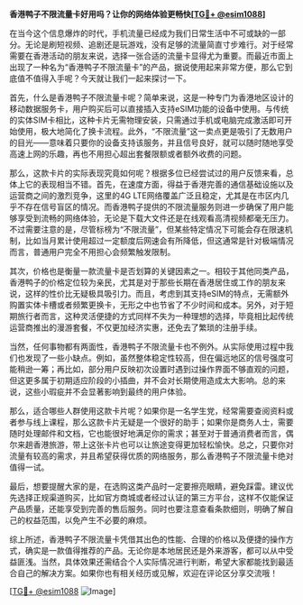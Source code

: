 **香港鸭子不限流量卡好用吗？让你的网络体验更畅快[[TG💪+ @esim1088](https://t.me/s/esim1088)]**

在当今这个信息爆炸的时代，手机流量已经成为我们日常生活中不可或缺的一部分。无论是刷短视频、追剧还是玩游戏，没有足够的流量简直寸步难行。对于经常需要在香港活动的朋友来说，选择一张合适的流量卡显得尤为重要。而最近市面上出现了一种名为“香港鸭子不限流量卡”的产品，据说使用起来非常方便，那么它到底值不值得入手呢？今天就让我们一起来探讨一下。

首先，什么是香港鸭子不限流量卡呢？简单来说，这是一种专门为香港地区设计的移动数据服务卡，用户购买后可以直接插入支持eSIM功能的设备中使用。与传统的实体SIM卡相比，这种卡片无需物理安装，只需通过手机或电脑完成激活即可开始使用，极大地简化了换卡流程。此外，“不限流量”这一卖点更是吸引了无数用户的目光——意味着只要你的设备支持该服务，并且信号良好，就可以随时随地享受高速上网的乐趣，再也不用担心超出套餐限额或者额外收费的问题。

那么，这款卡片的实际表现究竟如何呢？根据多位已经尝试过的用户反馈来看，总体上它的表现相当不错。首先，在速度方面，得益于香港完善的通信基础设施以及运营商之间的激烈竞争，这里的4G LTE网络覆盖广泛且稳定，尤其是在市区内几乎不存在信号盲区的情况。而香港鸭子提供的不限流量服务则进一步确保了用户能够享受到流畅的网络体验，无论是下载大文件还是在线观看高清视频都毫无压力。不过需要注意的是，尽管标榜为“不限流量”，但某些特定情况下可能会存在限速机制，比如当月累计使用超过一定额度后网速会有所降低，但这通常是针对极端情况而言，普通用户完全不用担心会频繁触发限制。

其次，价格也是衡量一款流量卡是否划算的关键因素之一。相较于其他同类产品，香港鸭子的价格定位较为亲民，尤其是对于那些长期在香港居住或工作的朋友来说，这样的性价比无疑极具吸引力。而且，考虑到其支持eSIM的特点，无需额外购置实体卡槽或者频繁更换卡，无形之中也节省了不少时间和成本。另外，对于短期旅行者而言，这种灵活便捷的方式同样不失为一种理想的选择，毕竟相比起传统运营商推出的漫游套餐，不仅更加经济实惠，还免去了繁琐的注册手续。

当然，任何事物都有两面性，香港鸭子不限流量卡也不例外。从实际使用过程中我们也发现了一些小缺点。例如，虽然整体稳定性较高，但在偏远地区的信号强度可能稍逊一筹；再比如，部分用户反映初次设置时遇到过操作界面不够直观的问题，但这更多属于初期适应阶段的小插曲，并不会对长期使用造成太大影响。总的来说，这些小瑕疵并不会显著影响到最终的用户体验。

那么，适合哪些人群使用这款卡片呢？如果你是一名学生党，经常需要查阅资料或者参与线上课程，那么这款卡片无疑是一个很好的助手；如果你是商务人士，需要随时处理邮件和文档，它也能很好地满足你的需求；甚至对于普通消费者而言，偶尔来趟香港旅游，带上这张卡片也可以让旅途变得更加轻松愉快。总之，只要你对流量有较高的需求，并且希望获得优质的网络服务，那么香港鸭子不限流量卡绝对值得一试。

最后，想要提醒大家的是，在选购这类产品时一定要擦亮眼睛，避免踩雷。建议优先选择正规渠道购买，比如官方商城或者经过认证的第三方平台，这样不仅能保证产品质量，还能享受到完善的售后服务。同时也要注意查看条款细则，明确了解自己的权益范围，以免产生不必要的麻烦。

综上所述，香港鸭子不限流量卡凭借其出色的性能、合理的价格以及便捷的操作方式，确实是一款值得推荐的产品。无论你是本地居民还是外来游客，都可以从中受益匪浅。当然，具体效果还需结合个人实际情况进行判断，希望大家都能找到最适合自己的解决方案。如果你也有相关经历或见解，欢迎在评论区分享交流哦！

[[TG💪+ @esim1088](https://t.me/s/esim1088) ![Image](https://i.postimg.cc/4NQfJmqS/Snipaste-2025-05-13-00-14-12.png)]